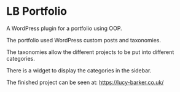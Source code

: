 # LB Portfolio

A WordPress plugin for a portfolio using OOP.

The portfolio used WordPress custom posts and taxonomies.

The taxonomies allow the different projects to be put into different categories.

There is a widget to display the categories in the sidebar.

The finished project can be seen at: https://lucy-barker.co.uk/
